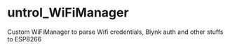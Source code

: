 # untrol_WiFiManager
Custom WiFiManager to parse Wifi credentials, Blynk auth and other stuffs to ESP8266
